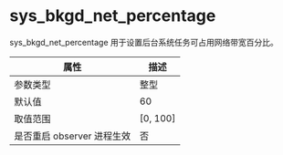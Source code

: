 sys_bkgd_net_percentage 
============================================

sys_bkgd_net_percentage 用于设置后台系统任务可占用网络带宽百分比。


|      **属性**      |   **描述**   |
|------------------|------------|
| 参数类型             | 整型         |
| 默认值              | 60         |
| 取值范围             | \[0, 100\] |
| 是否重启 observer 进程生效 | 否          |



